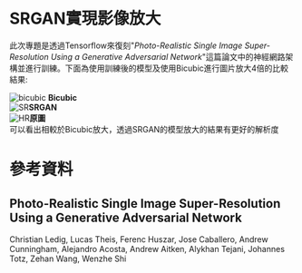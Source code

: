 # SRGAN實現影像放大
此次專題是透過Tensorflow來復刻"_Photo-Realistic Single Image Super-Resolution Using a Generative Adversarial Network_"這篇論文中的神經網路架構並進行訓練。下面為使用訓練後的模型及使用Bicubic進行圖片放大4倍的比較結果:

![bicubic](https://github.com/jerry3107/SRGAN/assets/105486398/1fc4db37-f586-4eb9-b514-8b08ba4df46c) **Bicubic**  
![SR](https://github.com/jerry3107/SRGAN/assets/105486398/a4c29aa2-218d-4dd7-af5e-314eb8ff1013)**SRGAN**  
![HR](https://github.com/jerry3107/SRGAN/assets/105486398/0f131849-00ad-4d14-ae25-1b3d37784597)**原圖**  
可以看出相較於Bicubic放大，透過SRGAN的模型放大的結果有更好的解析度  
# 參考資料  
## Photo-Realistic Single Image Super-Resolution Using a Generative Adversarial Network  
Christian Ledig, Lucas Theis, Ferenc Huszar, Jose Caballero, Andrew Cunningham, Alejandro Acosta, Andrew Aitken, Alykhan Tejani, Johannes Totz, Zehan Wang, Wenzhe Shi

